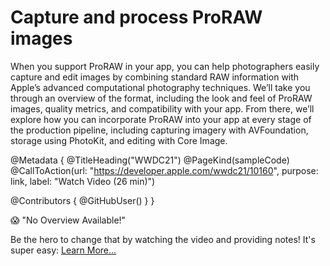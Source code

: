 # Capture and process ProRAW images

When you support ProRAW in your app, you can help photographers easily capture and edit images by combining standard RAW information with Apple’s advanced computational photography techniques. We’ll take you through an overview of the format, including the look and feel of ProRAW images, quality metrics, and compatibility with your app. From there, we’ll explore how you can incorporate ProRAW into your app at every stage of the production pipeline, including capturing imagery with AVFoundation, storage using PhotoKit, and editing with Core Image.

@Metadata {
   @TitleHeading("WWDC21")
   @PageKind(sampleCode)
   @CallToAction(url: "https://developer.apple.com/wwdc21/10160", purpose: link, label: "Watch Video (26 min)")

   @Contributors {
      @GitHubUser(<replace this with your GitHub handle>)
   }
}

😱 "No Overview Available!"

Be the hero to change that by watching the video and providing notes! It's super easy:
 [Learn More…](https://wwdcnotes.github.io/WWDCNotes/documentation/wwdcnotes/contributing)
